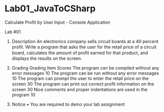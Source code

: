 # Lab01_JavaToCSharp
Calculate Profit by User Input - Console Application

Lab #01

1. Description
An electronics company sells circuit boards at a 40 percent proﬁt. Write a program that asks 
the user for the retail price of a circuit board, calculates the amount of proﬁt earned for 
that product, and displays the results on the screen.

2. Grading
Grading Item 									                                            Scores 
The program can be compiled without any error messages 			                10 
The program can be run without any error messages 				                  10 
The program can prompt the user to enter the retail price on the screen 		30 
The program can print out correct proﬁt information on the screen 		      30 
Nice comments and proper indentations are used in the program 		          10 

3. Notice 
• You are required to demo your lab assignment
